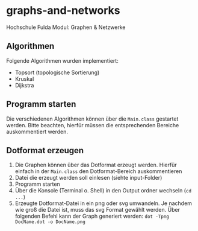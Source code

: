 # graphs-and-networks
Hochschule Fulda
Modul: Graphen &amp; Netzwerke


## Algorithmen
Folgende Algorithmen wurden implementiert:
- Topsort (topologische Sortierung)
- Kruskal
- Dijkstra

## Programm starten
Die verschiedenen Algorithmen können über die `Main.class` gestartet werden. Bitte beachten, hierfür müssen die entsprechenden Bereiche auskommentiert werden.

## Dotformat erzeugen
1. Die Graphen können über das Dotformat erzeugt werden. Hierfür einfach in der `Main.class` den Dotformat-Bereich auskommentieren
2. Datei die erzeugt werden soll einlesen (siehte input-Folder)
3. Programm starten
4. Über die Konsole (Terminal o. Shell) in den Output ordner wechseln (`cd ...`) 
5. Erzeugte Dotformat-Datei in ein png oder svg umwandeln. Je nachdem wie groß die Datei ist, muss das svg Format gewählt werden. Über folgenden Befehl kann der Graph generiert werden: `dot -Tpng DocName.dot -o DocName.png`
